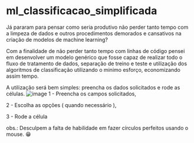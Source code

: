# ml_classificacao_simplificada
Já pararam para pensar como seria produtivo não perder tanto tempo com a limpeza de dados e outros procedimentos demorados e cansativos na criação de modelos de machine learning?

Com a finalidade de não perder tanto tempo com linhas de código pensei em desenvolver um modelo genérico que fosse capaz de realizar todo o fluxo de tratamento de dados, separação de treino e teste e utilização dos algoritmos de classificação utilizando o minimo esforço, economizando assim tempo.

A utilização será bem simples: preencha os dados solicitados e rode as células.
![image](https://user-images.githubusercontent.com/111512651/223777189-3fedcd12-20ee-4e71-8d95-bd272fcd1b9a.png)
1 - Preencha os campos solicitados,

2 - Escolha as opções ( quando necessário ),

3 - Rode a célula

obs.: Desculpem a falta de habilidade em fazer círculos perfeitos usando o mouse. 😁
